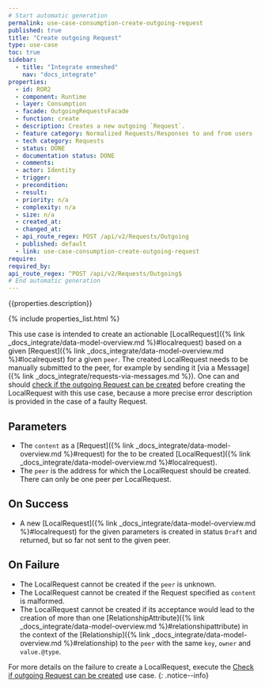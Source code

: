 ```yaml
---
# Start automatic generation
permalink: use-case-consumption-create-outgoing-request
published: true
title: "Create outgoing Request"
type: use-case
toc: true
sidebar:
  - title: "Integrate enmeshed"
    nav: "docs_integrate"
properties:
  - id: ROR2
  - component: Runtime
  - layer: Consumption
  - facade: OutgoingRequestsFacade
  - function: create
  - description: Creates a new outgoing `Request`.
  - feature category: Normalized Requests/Responses to and from users
  - tech category: Requests
  - status: DONE
  - documentation status: DONE
  - comments:
  - actor: Identity
  - trigger:
  - precondition:
  - result:
  - priority: n/a
  - complexity: n/a
  - size: n/a
  - created_at:
  - changed_at:
  - api_route_regex: POST /api/v2/Requests/Outgoing
  - published: default
  - link: use-case-consumption-create-outgoing-request
require:
required_by:
api_route_regex: ^POST /api/v2/Requests/Outgoing$
# End automatic generation
---
```


{{properties.description}}

{% include properties_list.html %}

This use case is intended to create an actionable [LocalRequest]({% link _docs_integrate/data-model-overview.md %}#localrequest) based on a given [Request]({% link _docs_integrate/data-model-overview.md %}#localrequest) for a given `peer`.
The created LocalRequest needs to be manually submitted to the peer, for example by sending it [via a Message]({% link _docs_integrate/requests-via-messages.md %}).
One can and should [check if the outgoing Request can be created](use-case-consumption-check-if-outgoing-request-can-be-created) before creating the LocalRequest with this use case, because a more precise error description is provided in the case of a faulty Request.

## Parameters

- The `content` as a [Request]({% link _docs_integrate/data-model-overview.md %}#request) for the to be created [LocalRequest]({% link _docs_integrate/data-model-overview.md %}#localrequest).
- The `peer` is the address for which the LocalRequest should be created. There can only be one peer per LocalRequest.

## On Success

- A new [LocalRequest]({% link _docs_integrate/data-model-overview.md %}#localrequest) for the given parameters is created in status `Draft` and returned, but so far not sent to the given peer.

## On Failure

- The LocalRequest cannot be created if the `peer` is unknown.
- The LocalRequest cannot be created if the Request specified as `content` is malformed.
- The LocalRequest cannot be created if its acceptance would lead to the creation of more than one [RelationshipAttribute]({% link _docs_integrate/data-model-overview.md %}#relationshipattribute) in the context of the [Relationship]({% link _docs_integrate/data-model-overview.md %}#relationship) to the `peer` with the same `key`, `owner` and `value.@type`.

For more details on the failure to create a LocalRequest, execute the [Check if outgoing Request can be created](use-case-consumption-check-if-outgoing-request-can-be-created) use case.
{: .notice--info}
